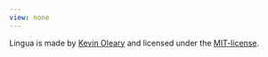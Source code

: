 ```yaml
---
view: none
---
```


Lingua is made by [Kevin Oleary][1] and licensed under the [MIT-license][2].

[1]: http://tkoleary.com
[2]: http://opensource.org/licenses/MIT
